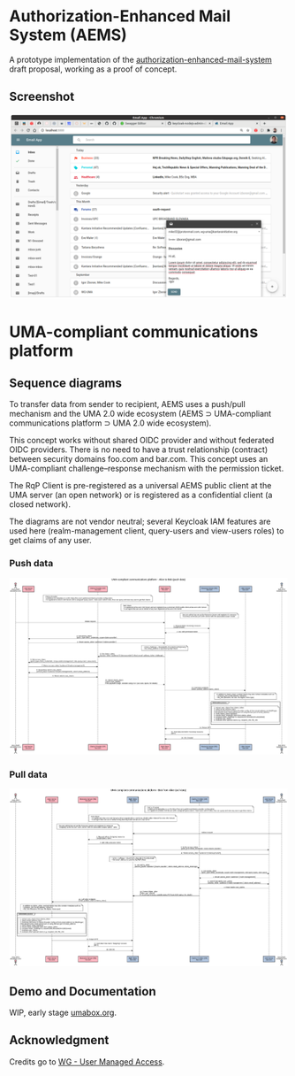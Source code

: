 # Authorization-Enhanced Mail System (AEMS)

A prototype implementation of the [authorization-enhanced-mail-system][1] draft proposal, working as a proof of concept.

## Screenshot

![GUI](./images/gui.png)

# UMA-compliant communications platform

## Sequence diagrams

To transfer data from sender to recipient, AEMS uses a push/pull mechanism and the UMA 2.0 wide ecosystem (AEMS ⊃ UMA-compliant communications platform ⊃ UMA 2.0 wide ecosystem).

This concept works without shared OIDC provider and without federated OIDC providers. There is no need to have a trust relationship (contract) between security domains foo.com and bar.com. This concept uses an UMA-compliant challenge–response mechanism with the permission ticket.

The RqP Client is pre-registered as a universal AEMS public client at the UMA server (an open network) or is registered as a confidential client (a closed network).

The diagrams are not vendor neutral; several Keycloak IAM features are used here (realm-management client, query-users and view-users roles) to get claims of any user.

### Push data

![Sequence Diagram - push data](./images/uma-compliant-communications-platform-alice-to-bob-push-data.png)

### Pull data

![Sequence Diagram - pull data](./images/uma-compliant-communications-platform-bob-from-alice-pull-data.png)

## Demo and Documentation

WIP, early stage [umabox.org][2].

## Acknowledgment

Credits go to [WG - User Managed Access][3].

[1]: https://github.com/uma-email/proposal
[2]: https://www.umabox.org
[3]: https://kantarainitiative.org/confluence/display/uma/Home